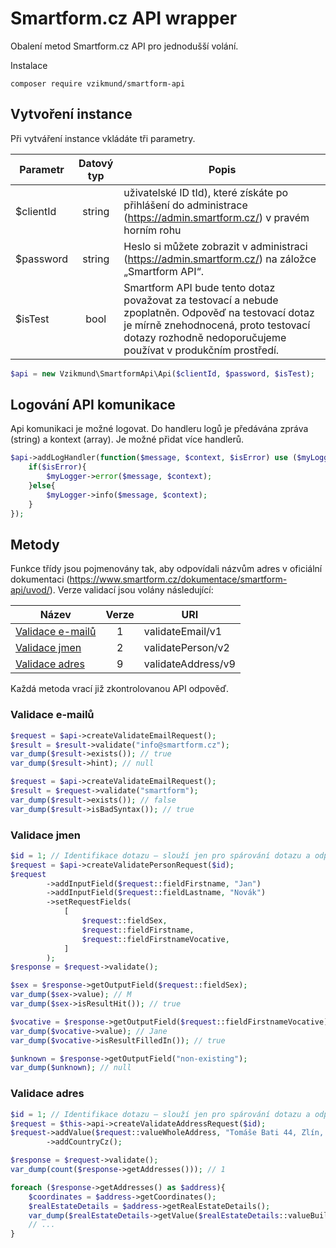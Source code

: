 # Smartform.cz API wrapper

Obalení metod Smartform.cz API pro jednodušší volání.

Instalace

```
composer require vzikmund/smartform-api
```

## Vytvoření instance

Při vytváření instance vkládáte tři parametry.

| Parametr  | Datový typ | Popis |
|-----------|:----------:|------|
| $clientId |   string   | uživatelské ID tId), které získáte po přihlášení do administrace (https://admin.smartform.cz/) v pravém horním rohu |
| $password |   string   |  Heslo si můžete zobrazit v administraci (https://admin.smartform.cz/) na záložce „Smartform API“. |
| $isTest         |    bool    |   Smartform API bude tento dotaz považovat za testovací a nebude zpoplatněn. Odpověď na testovací dotaz je mírně znehodnocená, proto testovací dotazy rozhodně nedoporučujeme používat v produkčním prostředí. |

```php
$api = new Vzikmund\SmartformApi\Api($clientId, $password, $isTest);
```

## Logování API komunikace

Api komunikaci je možné logovat. Do handleru logů je předávána zpráva (string) a kontext (array). Je možné přidat více
handlerů.

```php
$api->addLogHandler(function($message, $context, $isError) use ($myLogger){
    if($isError){
        $myLogger->error($message, $context);
    }else{
        $myLogger->info($message, $context);
    }
});
```

## Metody

Funkce třídy jsou pojmenovány tak, aby odpovídali názvům adres v oficiální
dokumentaci (https://www.smartform.cz/dokumentace/smartform-api/uvod/). Verze validací jsou volány následující:

| Název                               | Verze |     URI |
|-------------------------------------|:-----:|------|
| [Validace e-mailů](#validaceEmailu) |   1   |validateEmail/v1|
| [Validace jmen](#validaceJmen)      |   2   |validatePerson/v2|
| [Validace adres](#validaceAdres)    |   9   |validateAddress/v9|

Každá metoda vrací již zkontrolovanou API odpověď.

### <a id="validaceEmailu"></a>Validace e-mailů

```php
$request = $api->createValidateEmailRequest();
$result = $result->validate("info@smartform.cz");
var_dump($result->exists()); // true
var_dump($result->hint); // null
```

```php
$request = $api->createValidateEmailRequest();
$result = $request->validate("smartform");
var_dump($result->exists()); // false
var_dump($result->isBadSyntax()); // true
```

### <a id="validaceJmen"></a>Validace jmen

```php
$id = 1; // Identifikace dotazu – slouží jen pro spárování dotazu a odpovědi. Pro validaci není důležité.
$request = $api->createValidatePersonRequest($id);
$request
        ->addInputField($request::fieldFirstname, "Jan")
        ->addInputField($request::fieldLastname, "Novák")
        ->setRequestFields(
            [
                $request::fieldSex,
                $request::fieldFirstname,
                $request::fieldFirstnameVocative,
            ]
        );
$response = $request->validate();

$sex = $response->getOutputField($request::fieldSex);
var_dump($sex->value); // M
var_dump($sex->isResultHit()); // true

$vocative = $response->getOutputField($request::fieldFirstnameVocative);
var_dump($vocative->value); // Jane
var_dump($vocative->isResultFilledIn()); // true

$unknown = $response->getOutputField("non-existing");
var_dump($unknown); // null
```

### <a id="validaceAdres"></a>Validace adres
```php
$id = 1; // Identifikace dotazu – slouží jen pro spárování dotazu a odpovědi. Pro validaci není důležité.
$request = $this->api->createValidateAddressRequest($id);
$request->addValue($request::valueWholeAddress, "Tomáše Bati 44, Zlín, 760 01")
        ->addCountryCz();

$response = $request->validate();
var_dump(count($response->getAddresses())); // 1

foreach ($response->getAddresses() as $address){
    $coordinates = $address->getCoordinates();
    $realEstateDetails = $address->getRealEstateDetails();
    var_dump($realEstateDetails->getValue($realEstateDetails::valueBuildingParcelNumber1)); // "6361"
    // ...
}
```